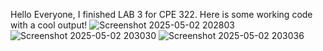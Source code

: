 Hello Everyone, I finished LAB 3 for CPE 322. Here is some working code with a cool output!
![Screenshot 2025-05-02 202803](https://github.com/user-attachments/assets/1c10a8d0-75c6-4ab4-bd28-9cc858f7a801)
![Screenshot 2025-05-02 203030](https://github.com/user-attachments/assets/1190310b-a9e1-43d7-9880-d81a1d6c75e9)
![Screenshot 2025-05-02 203036](https://github.com/user-attachments/assets/f85a066a-50c9-49be-8d26-550d735a0844)
